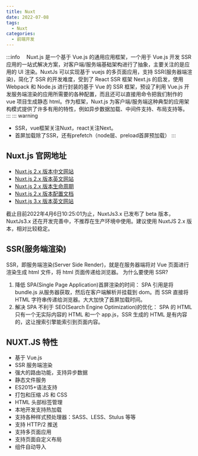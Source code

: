 ```yaml
---
title: Nuxt
date: 2022-07-08
tags:
  - Nuxt
categories:
  - 前端开发
---
```


:::info
 Nuxt.js 是一个基于 Vue.js 的通用应用框架，一个用于 Vue.js 开发 SSR 应用的一站式解决方案，对客户端/服务端基础架构进行了抽象，主要关注的是应用的 UI 渲染。NuxtJs 可以实现基于 vuejs 的多页面应用，支持 SSR(服务器端渲染)，简化了 SSR 的开发难度，受到了 React SSR 框架 Next.js 的启发，使用 Webpack 和 Node.js 进行封装的基于 Vue 的 SSR 框架，预设了利用 Vue.js 开发服务端渲染的应用所需要的各种配置，而且还可以直接用命令把我们制作的 vue 项目生成静态 html。作为框架，Nuxt.js 为客户端/服务端这种典型的应用架构模式提供了许多有用的特性，例如异步数据加载、中间件支持、布局支持等。
:::
::: warning
  - SSR，vue框架关注Nuxt，react关注Next。
  - 首屏加载除了SSR，还有prefetch（node层、preload首屏预加载）
:::

## Nuxt.js 官网地址

- [Nuxt.js 2.x 版本中文网站](https://www.nuxtjs.cn/)
- [Nuxt.js 2.x 版本英文网站](https://nuxtjs.org/)
- [Nuxt.js 2.x 版本生命周期](https://nuxtjs.org/docs/concepts/nuxt-lifecycle/)
- [Nuxt.js 2.x 版本配置文档](https://nuxtjs.org/docs/get-started/installation)
- [Nuxt.js 3.x 版本英文网站](https://v3.nuxtjs.org/)

截止目前2022年4月6日10:25:01为止，NuxtJs3.x 已发布了 beta 版本，NuxtJs3.x 还在开发完善中，不推荐在生产环境中使用。建议使用 NuxtJS 2.x 版本，相对比较稳定。

## SSR(服务端渲染)

SSR，即服务端渲染(Server Side Render)，就是在服务器端将对 Vue 页面进行渲染生成 html 文件，将 html 页面传递给浏览器。 为什么要使用 SSR?

1. 降低 SPA(Single Page Application)首屏渲染的时间： SPA 引用是将 bundle.js 从服务器获取，然后在客户端解析并挂载到 dom。而 SSR 直接将 HTML 字符串传递给浏览器。大大加快了首屏加载时间。
2. 解决 SPA 不利于 SEO(Search Engine Optimization)的优化： SPA 的 HTML 只有一个无实际内容的 HTML 和一个 app.js，SSR 生成的 HTML 是有内容的，这让搜索引擎能索引到页面内容。

## NUXT.JS 特性

- 基于 Vue.js
- SSR 服务端渲染
- 强大的路由功能，支持异步数据
- 静态文件服务
- ES2015+语法支持
- 打包和压缩 JS 和 CSS
- HTML 头部标签管理
- 本地开发支持热加载
- 支持各种样式预处理器：SASS、LESS、Stulus 等等
- 支持 HTTP/2 推送
- 支持多页面应用
- 支持页面自定义布局
- 组件自动导入